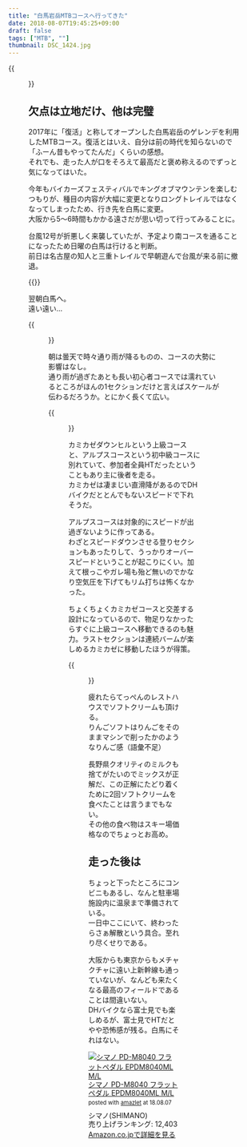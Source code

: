 ```yaml
---
title: "白馬岩岳MTBコースへ行ってきた"
date: 2018-08-07T19:45:25+09:00
draft: false
tags: ["MTB", ""]
thumbnail: DSC_1424.jpg
---
```

{{<figure src="/img/DSC_1424.jpg">}}
## 欠点は立地だけ、他は完璧

2017年に「復活」と称してオープンした白馬岩岳のゲレンデを利用したMTBコース。復活とはいえ、自分は前の時代を知らないので「ふーん昔もやってたんだ」くらいの感想。  
それでも、走った人が口をそろえて最高だと褒め称えるのでずっと気になってはいた。

今年もバイカーズフェスティバルでキングオブマウンテンを楽しむつもりが、種目の内容が大幅に変更となりロングトレイルではなくなってしまったため、行き先を白馬に変更。  
大阪から5～6時間もかかる遠さだが思い切って行ってみることに。

台風12号が折悪しく来襲していたが、予定より南コースを通ることになったため日曜の白馬は行けると判断。  
前日は名古屋の知人と三重トレイルで早朝遊んで台風が来る前に撤退。

{{<instagram Blxq8Z1hft5>}}


翌朝白馬へ。  
遠い遠い…

{{<figure src="/img/DSC_1416.jpg">}}

朝は曇天で時々通り雨が降るものの、コースの大勢に影響はなし。  
通り雨が過ぎたあとも長い初心者コースでは濡れているところがほんの1セクションだけと言えばスケールが伝わるだろうか。とにかく長くて広い。

{{<figure src="/img/DSC_1418.jpg">}}

カミカゼダウンヒルという上級コースと、アルプスコースという初中級コースに別れていて、参加者全員HTだったということもあり主に後者を走る。  
カミカゼは凄まじい直滑降があるのでDHバイクだととんでもないスピードで下れそうだ。

アルプスコースは対象的にスピードが出過ぎないように作ってある。  
わざとスピードダウンさせる登りセクションもあったりして、うっかりオーバースピードということが起こりにくい。加えて根っこやガレ場も殆ど無いのでかなり空気圧を下げてもリム打ちは怖くなかった。  

ちょくちょくカミカゼコースと交差する設計になっているので、物足りなかったらすぐに上級コースへ移動できるのも魅力。ラストセクションは連続バームが楽しめるカミカゼに移動したほうが得策。

{{<figure src="/img/DSC_1419.jpg">}}

疲れたらてっぺんのレストハウスでソフトクリームも頂ける。  
りんごソフトはりんごをそのままマシンで削ったかのようなりんご感（語彙不足）

長野県クオリティのミルクも捨てがたいのでミックスが正解だ、この正解にたどり着くために2回ソフトクリームを食べたことは言うまでもない。  
その他の食べ物はスキー場価格なのでちょっとお高め。

## 走った後は
ちょっと下ったところにコンビニもあるし、なんと駐車場施設内に温泉まで準備されている。  
一日中ここにいて、終わったらさぁ解散という具合。至れり尽くせりである。

大阪からも東京からもメチャクチャに遠い上新幹線も通っていないが、なんども来たくなる最高のフィールドであることは間違いない。  
DHバイクなら富士見でも楽しめるが、富士見でHTだとやや恐怖感が残る。白馬にそれはない。

<div class="amazlet-box" style="margin-bottom:0px;"><div class="amazlet-image" style="float:left;margin:0px 12px 1px 0px;"><a href="http://www.amazon.co.jp/exec/obidos/ASIN/B072R6RB44/gensobunya-22/ref=nosim/" name="amazletlink" target="_blank"><img src="https://images-fe.ssl-images-amazon.com/images/I/41hBXXmmDVL._SL160_.jpg" alt="シマノ PD-M8040 フラットペダル EPDM8040ML M/L" style="border: none;" /></a></div><div class="amazlet-info" style="line-height:120%; margin-bottom: 10px"><div class="amazlet-name" style="margin-bottom:10px;line-height:120%"><a href="http://www.amazon.co.jp/exec/obidos/ASIN/B072R6RB44/gensobunya-22/ref=nosim/" name="amazletlink" target="_blank">シマノ PD-M8040 フラットペダル EPDM8040ML M/L</a><div class="amazlet-powered-date" style="font-size:80%;margin-top:5px;line-height:120%">posted with <a href="http://www.amazlet.com/" title="amazlet" target="_blank">amazlet</a> at 18.08.07</div></div><div class="amazlet-detail">シマノ(SHIMANO) <br />売り上げランキング: 12,403<br /></div><div class="amazlet-sub-info" style="float: left;"><div class="amazlet-link" style="margin-top: 5px"><a href="http://www.amazon.co.jp/exec/obidos/ASIN/B072R6RB44/gensobunya-22/ref=nosim/" name="amazletlink" target="_blank">Amazon.co.jpで詳細を見る</a></div></div></div><div class="amazlet-footer" style="clear: left"></div></div>
